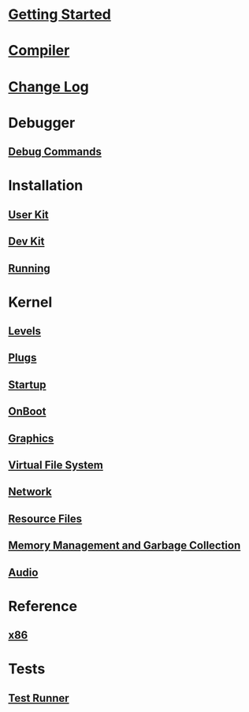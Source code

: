 # [Getting Started](GettingStarted.md)

# [Compiler](Compiler/il2cpu.md)

# [Change Log](ChangeLog.md)

# Debugger
## [Debug Commands](Debugger/DebugCommands.md)

# Installation
## [User Kit](Installation/UserKit.md)
## [Dev Kit](Installation/DevKit.md)
## [Running](Installation/Running.md)

# Kernel
## [Levels](Kernel/Levels.md)
## [Plugs](Kernel/Plugs.md)
## [Startup](Kernel/Startup.md)
## [OnBoot](Kernel/OnBoot.md)
## [Graphics](Kernel/CGS.md)
## [Virtual File System](Kernel/VFS.md)
## [Network](Kernel/Network.md)
## [Resource Files](Kernel/ManifestResouceStream.md)
## [Memory Management and Garbage Collection](Kernel/MemoryManagement.md)
## [Audio](Kernel/Audio.md)

# Reference
## [x86](Reference/x86.md)

# Tests
## [Test Runner](Tests/TestRunner.md)
